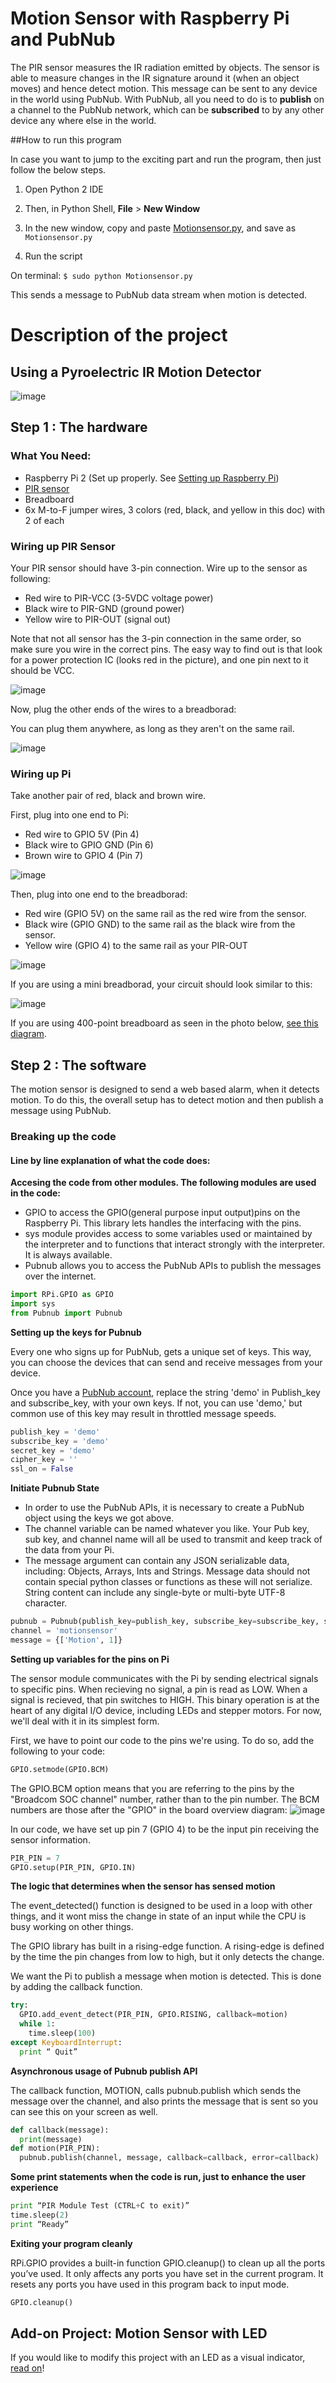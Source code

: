 # Motion Sensor with Raspberry Pi and PubNub


The PIR sensor measures the IR radiation emitted by objects. The sensor is able to measure changes in the IR signature around it (when an object moves) and hence detect motion. This message can be sent to any device in the world using PubNub. With PubNub, all you need to do is to **publish** on a channel to the PubNub network, which can be **subscribed** to by any other device any where else in the world.

##How to run this program

In case you want to jump to the exciting part and run the program, then just follow the below steps. 

1. Open Python 2 IDE

2. Then, in Python Shell,  **File** > **New Window**

3. In the new window, copy and paste [Motionsensor.py](../motion-sensor/Motionsensor.py), and save as `Motionsensor.py`

4. Run the script

On terminal:
`$ sudo python Motionsensor.py`

This sends a message to PubNub data stream when motion is detected.


# Description of the project

## Using a Pyroelectric IR Motion Detector


![image](../../images/PIR/motionfull.png)



## Step 1 : The hardware

### What You Need:

- Raspberry Pi 2 (Set up properly. See [Setting up Raspberry Pi](../README.md))
- [PIR sensor](https://learn.adafruit.com/pir-passive-infrared-proximity-motion-sensor/overview)
- Breadboard
- 6x M-to-F jumper wires, 3 colors (red, black, and yellow in this doc) with 2 of each


### Wiring up PIR Sensor

Your PIR sensor should have 3-pin connection. 
Wire up to the sensor as following:

- Red wire to PIR-VCC (3-5VDC voltage power)
- Black wire to PIR-GND (ground power)
- Yellow wire to PIR-OUT (signal out)

Note that not all sensor has the 3-pin connection in the same order, so make sure you wire in the correct pins. The easy way to find out is that look for a power protection IC (looks red in the picture), and one pin next to it should be VCC.
 
![image](../../images/PIR/pir-sensor.jpg)

Now, plug the other ends of the wires to a breadborad:

You can plug them anywhere, as long as they aren't on the same rail. 

![image](../../images/PIR/motionbread1.png)

### Wiring up Pi

Take another pair of red, black and brown wire.

First, plug into one end to Pi:

- Red wire to GPIO 5V (Pin 4)
- Black wire to GPIO GND (Pin 6)
- Brown wire to GPIO 4 (Pin 7)


![image](../../images/PIR/motionbread3.png)


Then, plug into one end to the breadborad:

- Red wire (GPIO 5V) on the same rail as the red wire from the sensor.
- Black wire (GPIO GND) to the same rail as the black wire from the sensor.
- Yellow wire (GPIO 4) to the same rail as your PIR-OUT

![image](../../images/PIR/motionbread2.png) 

If you are using a mini breadborad, your circuit should look similar to this:

![image](../../images/PIR/fritzing-pir-sm.png)

If you are using 400-point breadboard as seen in the photo below, [see this diagram](../../images/PIR/fritzing-pir-400.png).

## Step 2 : The software


The motion sensor is designed to send a web based alarm, when it detects motion. To do this, the overall setup has to detect motion and then publish a message using PubNub.

### Breaking up the code

#### Line by line explanation of what the code does:

**Accesing the code from other modules. The following modules are used in the code:**

 - GPIO to access the GPIO(general purpose input output)pins on the Raspberry Pi. This library lets handles the interfacing with the pins.
 - sys module provides access to some variables used or maintained by the interpreter and to functions that interact strongly with the interpreter. It is always available.
 - Pubnub allows you to access the PubNub APIs to publish the messages over the internet.
 
 ```python
import RPi.GPIO as GPIO
import sys
from Pubnub import Pubnub
```

**Setting up the keys for Pubnub**

Every one who signs up for PubNub, gets a unique set of keys. This way, you can choose the devices that can send and receive messages from your device. 

Once you have a [PubNub account](https://www.pubnub.com/get-started/), replace the string 'demo' in Publish_key and subscribe_key, with your own keys. If not, you can use 'demo,' but common use of this key may result in throttled message speeds.


```python
publish_key = 'demo'
subscribe_key = 'demo'
secret_key = 'demo'
cipher_key = ''
ssl_on = False
```

**Initiate Pubnub State**

 - In order to use the PubNub APIs, it is necessary to create a PubNub object using the keys we got above. 
 - The channel variable can be named whatever you like. Your Pub key, sub key, and channel name will all be used to transmit and keep track of the data from your Pi.
 - The message argument can contain any JSON serializable data, including: Objects, Arrays, Ints and Strings. Message data should not contain special python classes or functions as these will not serialize. String content can include any single-byte or multi-byte UTF-8 character.

```python
pubnub = Pubnub(publish_key=publish_key, subscribe_key=subscribe_key, secret_key=secret_key, cipher_key=cipher_key, ssl_on=ssl_on)
channel = 'motionsensor'
message = {['Motion', 1]}
```

**Setting up variables for the pins on Pi**

The sensor module communicates with the Pi by sending electrical signals to specific pins. When recieving no signal, a pin is read as LOW. When a signal is recieved, that pin switches to HIGH. This binary operation is at the heart of any digital I/O device, including LEDs and stepper motors. For now, we'll deal with it in its simplest form.

First, we have to point our code to the pins we're using. To do so, add the following to your code:

```python
GPIO.setmode(GPIO.BCM)
```
The GPIO.BCM option means that you are referring to the pins by the "Broadcom SOC channel" number, rather than to the pin number. The BCM numbers are those after the "GPIO" in the board overview diagram: 
![image](https://camo.githubusercontent.com/ca1ff23008fb7000828355b50768ae7ce2b83936/687474703a2f2f7777772e72617370626572727970692d7370792e636f2e756b2f77702d636f6e74656e742f75706c6f6164732f323031322f30362f5261737062657272792d50692d4750494f2d4c61796f75742d4d6f64656c2d422d506c75732d726f74617465642d32373030783930302d31303234783334312e706e67)

In our code, we have set up pin 7 (GPIO 4) to be the input pin receiving the sensor information.  

```python
PIR_PIN = 7
GPIO.setup(PIR_PIN, GPIO.IN)
```

**The logic that determines when the sensor has sensed motion**

The event_detected() function is designed to be used in a loop with other things, and it wont miss the change in state of an input while the CPU is busy working on other things. 

The GPIO library has built in a rising-edge function. A rising-edge is defined by the time the pin changes from low to high, but it only detects the change.

We want the Pi to publish a message when motion is detected. This is done by adding the callback function. 

```python
try:
  GPIO.add_event_detect(PIR_PIN, GPIO.RISING, callback=motion)
  while 1:
    time.sleep(100)
except KeyboardInterrupt:
  print “ Quit”
```

**Asynchronous usage of Pubnub publish API**

The callback function, MOTION, calls pubnub.publish which sends the message over the channel, and also prints the message that is sent so you can see this on your screen as well. 

```python
def callback(message):
  print(message)
def motion(PIR_PIN):
  pubnub.publish(channel, message, callback=callback, error=callback)
```

**Some print statements when the code is run, just to enhance the user experience**

```python
print “PIR Module Test (CTRL+C to exit)”
time.sleep(2)
print “Ready”
```

**Exiting your program cleanly**

RPi.GPIO provides a built-in function GPIO.cleanup() to clean up all the ports you’ve used. It only affects any ports you have set in the current program. It resets any ports you have used in this program back to input mode. 

```python
GPIO.cleanup()
```


## Add-on Project: Motion Sensor with LED

If you would like to modify this project with an LED as a visual indicator, [read on](../motion-led)!

